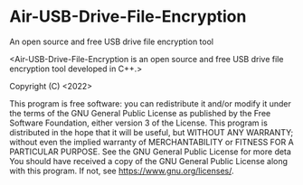 # Air-USB-Drive-File-Encryption

An open source and free USB drive file encryption tool


 <Air-USB-Drive-File-Encryption is an open source and free USB drive
 file encryption tool developed in C++.>

 Copyright (C) <2022> <Airlongdian>

 This program is free software: you can redistribute it and/or modify
 it under the terms of the GNU General Public License as published by
 the Free Software Foundation, either version 3 of the License.
 This program is distributed in the hope that it will be useful,
 but WITHOUT ANY WARRANTY; without even the implied warranty of
 MERCHANTABILITY or FITNESS FOR A PARTICULAR PURPOSE.  See the
 GNU General Public License for more deta
 You should have received a copy of the GNU General Public License
 along with this program.  If not, see <https://www.gnu.org/licenses/>.

